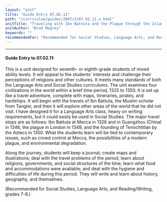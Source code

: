```yaml
---
layout: "unit"
title: "Guide Entry 07.02.11"
path: "/curriculum/guides/2007/2/07.02.11.x.html"
unitTitle: "Traveling with Ibn Battuta and the Plague through the Islamic World, China, Europe, and Mexico, 1325-1350"
unitAuthor: "Brad Magrey"
keywords: ""
recommendedFor: "Recommended for Social Studies, Language Arts, and Reading/Writing, grades 7-8."
---
```

<body>
<hr/>
<h4>
Guide Entry to 07.02.11:
</h4>
<p>
This is a unit designed for seventh- or eighth-grade students of mixed ability levels. It will appeal to the students' interests and challenge their perceptions of religions and other cultures. It meets many standards of both the Language Arts and Social Studies curriculums. The unit examines four civilizations in the world within a brief time period, 1325 to 1350. It is set up like a travel adventure, complete with maps, itineraries, pirates, and hardships. It will begin with the travels of Ibn Battuta, the Muslim scholar from Tangier, and then it will explore other areas of the world that he did not visit. I have designed it for a Language Arts class, heavy on writing requirements, but it could easily be used in Social Studies. The major travel stops are as follows: Ibn Battuta at Mecca in 1326 and in Guangzhou (China) in 1346, the plague in London in 1349, and the founding of Tenochtitlan by the Aztecs in 1350. What the students learn will be tied to contemporary issues, such as crowd control at Mecca, the possibilities of a modern plague, and environmental degradation.
</p>
<p>
Along the journey, students will keep a journal; create maps and illustrations; deal with the travel problems of the period; learn about religions, governments, and social structures of the time; learn what food and accommodations were available; and deal with the hygiene and difficulties of life during this period. They will write and learn about history, geography, and themselves.
</p>
<p>
(Recommended for Social Studies, Language Arts, and Reading/Writing, grades 7-8.)
</p>
</body>